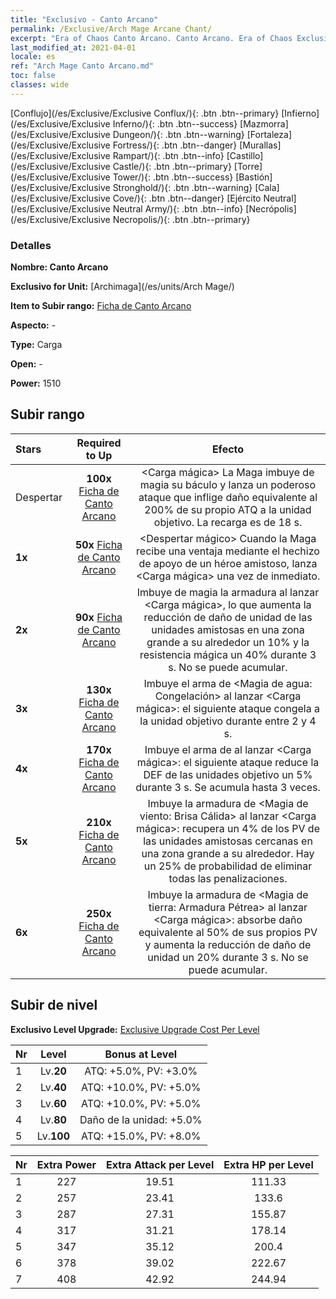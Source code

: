 ```yaml
---
title: "Exclusivo - Canto Arcano"
permalink: /Exclusive/Arch Mage Arcane Chant/
excerpt: "Era of Chaos Canto Arcano. Canto Arcano. Era of Chaos Exclusivo Canto Arcano. Archimaga Exclusivo."
last_modified_at: 2021-04-01
locale: es
ref: "Arch Mage Canto Arcano.md"
toc: false
classes: wide
---
```

 [Conflujo](/es/Exclusive/Exclusive Conflux/){: .btn .btn--primary} [Infierno](/es/Exclusive/Exclusive Inferno/){: .btn .btn--success} [Mazmorra](/es/Exclusive/Exclusive Dungeon/){: .btn .btn--warning} [Fortaleza](/es/Exclusive/Exclusive Fortress/){: .btn .btn--danger} [Murallas](/es/Exclusive/Exclusive Rampart/){: .btn .btn--info} [Castillo](/es/Exclusive/Exclusive Castle/){: .btn .btn--primary} [Torre](/es/Exclusive/Exclusive Tower/){: .btn .btn--success} [Bastión](/es/Exclusive/Exclusive Stronghold/){: .btn .btn--warning} [Cala](/es/Exclusive/Exclusive Cove/){: .btn .btn--danger} [Ejército Neutral](/es/Exclusive/Exclusive Neutral Army/){: .btn .btn--info} [Necrópolis](/es/Exclusive/Exclusive Necropolis/){: .btn .btn--primary} 

### Detalles
 **Nombre: Canto Arcano** 

 **Exclusivo for Unit:** [Archimaga](/es/units/Arch Mage/) 

 **Item to Subir rango:** [Ficha de Canto Arcano](/es/Items/con_915/)

 **Aspecto:** -

 **Type:** Carga

 **Open:** -

 **Power:** 1510

## Subir rango

  |     Stars    |  Required to Up | Efecto |
  |:-------------|:---------------:|:---------------:|
  |  Despertar  | **100x** [Ficha de Canto Arcano](/es/Items/con_915/) | <Carga mágica> La Maga imbuye de magia su báculo y lanza un poderoso ataque que inflige daño equivalente al 200% de su propio ATQ a la unidad objetivo. La recarga es de 18 s. |
  | **1x** <i class="fas fa-star"/> | **50x** [Ficha de Canto Arcano](/es/Items/con_915/) | <Despertar mágico> Cuando la Maga recibe una ventaja mediante el hechizo de apoyo de un héroe amistoso, lanza <Carga mágica> una vez de inmediato. |
  | **2x** <i class="fas fa-star"/> | **90x** [Ficha de Canto Arcano](/es/Items/con_915/) | Imbuye de magia la armadura al lanzar <Carga mágica>, lo que aumenta la reducción de daño de unidad de las unidades amistosas en una zona grande a su alrededor un 10% y la resistencia mágica un 40% durante 3 s. No se puede acumular. |
  | **3x** <i class="fas fa-star"/> | **130x** [Ficha de Canto Arcano](/es/Items/con_915/) | Imbuye el arma de <Magia de agua: Congelación> al lanzar <Carga mágica>: el siguiente ataque congela a la unidad objetivo durante entre 2 y 4 s. |
  | **4x** <i class="fas fa-star"/> | **170x** [Ficha de Canto Arcano](/es/Items/con_915/) | Imbuye el arma de <Magia de fuego: Devoraarmaduras> al lanzar <Carga mágica>: el siguiente ataque reduce la DEF de las unidades objetivo un 5% durante 3 s. Se acumula hasta 3 veces. |
  | **5x** <i class="fas fa-star"/> | **210x** [Ficha de Canto Arcano](/es/Items/con_915/) | Imbuye la armadura de <Magia de viento: Brisa Cálida> al lanzar <Carga mágica>: recupera un 4% de los PV de las unidades amistosas cercanas en una zona grande a su alrededor. Hay un 25% de probabilidad de eliminar todas las penalizaciones. |
  | **6x** <i class="fas fa-star"/> | **250x** [Ficha de Canto Arcano](/es/Items/con_915/) | Imbuye la armadura de <Magia de tierra: Armadura Pétrea> al lanzar <Carga mágica>: absorbe daño equivalente al 50% de sus propios PV y aumenta la reducción de daño de unidad un 20% durante 3 s. No se puede acumular. |


## Subir de nivel
 **Exclusivo Level Upgrade:** [Exclusive Upgrade Cost Per Level](/Exclusive/ExclusiveUpgradeCostPerLevel/)

  |  Nr  |   Level  | Bonus at Level |
  |:-----|:--------:|:--------------:|
  | 1 | Lv.**20** | ATQ: +5.0%, PV: +3.0% |
  | 2 | Lv.**40** | ATQ: +10.0%, PV: +5.0% |
  | 3 | Lv.**60** | ATQ: +10.0%, PV: +5.0% |
  | 4 | Lv.**80** | Daño de la unidad: +5.0% |
  | 5 | Lv.**100** | ATQ: +15.0%, PV: +8.0% |


  |  Nr  |  Extra Power | Extra Attack per Level | Extra HP per Level |
  |:-----|:--------:|:--------:|:--------:|
  | 1 | 227 | 19.51 | 111.33 |
  | 2 | 257 | 23.41 | 133.6 |
  | 3 | 287 | 27.31 | 155.87 |
  | 4 | 317 | 31.21 | 178.14 |
  | 5 | 347 | 35.12 | 200.4 |
  | 6 | 378 | 39.02 | 222.67 |
  | 7 | 408 | 42.92 | 244.94 |


